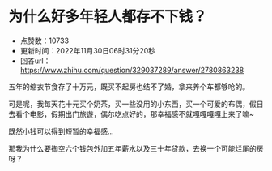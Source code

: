 # 为什么好多年轻人都存不下钱？
- 点赞数：10733
- 更新时间：2022年11月30日06时31分20秒
- 回答url：https://www.zhihu.com/question/329037289/answer/2780863238
<body>
 <p data-pid="3N4fREEV">五年的缩衣节食存了十万元，既买不起房也结不了婚，拿来养个车都够呛的。</p>
 <p data-pid="zcwGDpRV">可是呢，我每天花十元买个奶茶，买一些没用的小东西，买一个可爱的布偶，假日去看个电影，假期出门旅遊，偶尔吃点好的，那幸福感不就嘎嘎嘎嘎上来了嘛~</p>
 <p data-pid="u9lFhxf7">既然小钱可以得到短暂的幸福感…</p>
 <p data-pid="z0hfMXbA">那我为什么要掏空六个钱包外加五年薪水以及三十年贷款，去换一个可能烂尾的房呀？</p>
</body>